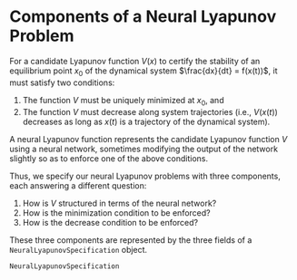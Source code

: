 # Components of a Neural Lyapunov Problem

For a candidate Lyapunov function $V(x)$ to certify the stability of an equilibrium point $x_0$ of the dynamical system $\frac{dx}{dt} = f(x(t))$, it must satisfy two conditions:
1. The function $V$ must be uniquely minimized at $x_0$, and 
2. The function $V$ must decrease along system trajectories (i.e., $V(x(t))$ decreases as long as $x(t)$ is a trajectory of the dynamical system).

A neural Lyapunov function represents the candidate Lyapunov function $V$ using a neural network, sometimes modifying the output of the network slightly so as to enforce one of the above conditions.

Thus, we specify our neural Lyapunov problems with three components, each answering a different question:
1. How is $V$ structured in terms of the neural network?
2. How is the minimization condition to be enforced?
3. How is the decrease condition to be enforced?

These three components are represented by the three fields of a `NeuralLyapunovSpecification` object.

```@docs
NeuralLyapunovSpecification
```
